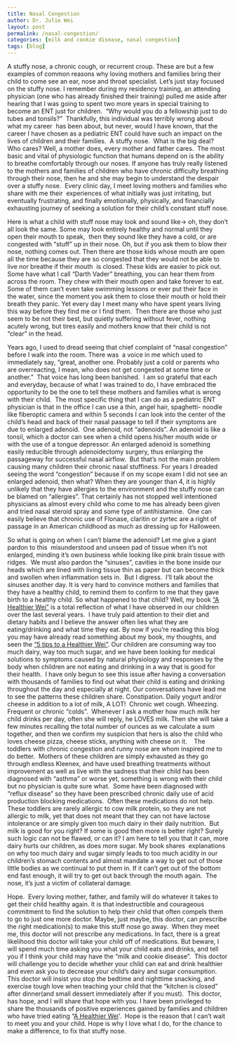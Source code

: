 ```yaml
---
title: Nasal Congestion
author: Dr. Julie Wei
layout: post
permalink: /nasal-congestion/
categories: [milk and cookie disease, nasal congestion]
tags: [blog]
---
```

A stuffy nose, a chronic cough, or recurrent croup. These are but a few examples of common reasons why loving mothers and families bring their child to come see an ear, nose and throat specialist. Let’s just stay focused on the stuffy nose. I remember during my residency training, an attending physician (one who has already finished their training) pulled me aside after hearing that I was going to spent two more years in special training to become an ENT just for children.  “Why would you do a fellowship just to do tubes and tonsils?”  Thankfully, this individual was terribly wrong about what my career  has been about, but never, would I have known, that the career I have chosen as a pediatric ENT could have such an impact on the lives of children and their families.  A stuffy nose.  What is the big deal? Who cares? Well, a mother does, every mother and father cares.  The most basic and vital of physiologic function that humans depend on is the ability to breathe comfortably through our noses. If anyone has truly really listened to the mothers and families of children who have chronic difficulty breathing through their nose, then he and she may begin to understand the despair over a stuffy nose.  Every clinic day, I meet loving mothers and families who share with me their  experiences of what initially was just irritating, but eventually frustrating, and finally emotionally, physically, and financially exhausting journey of seeking a solution for their child’s constant stuff nose.

Here is what a child with stuff nose may look and sound like-> oh, they don’t all look the same. Some may look entirely healthy and normal until they open their mouth to speak,  then they sound like they have a cold, or are congested with “stuff” up in their nose. Oh, but if you ask them to blow their nose, nothing comes out. Then there are those kids whose mouth are open all the time because they are so congested that they would not be able to live nor breathe if their mouth  is closed. These kids are easier to pick out. Some have what I call “Darth Vader” breathing, you can hear them from across the room. They chew with their mouth open and take forever to eat. Some of them can’t even take swimming lessons or ever put their face in the water, since the moment you ask them to close their mouth or hold their breath they panic. Yet every day I meet many who have spent years living this way before they find me or I find them.  Then there are those who just seem to be not their best, but quietly suffering without fever, nothing acutely wrong, but tires easily and mothers know that their child is not “clear” in the head.

Years ago, I used to dread seeing that chief complaint of “nasal congestion” before I walk into the room. There was  a voice in me which used to immediately say, “great, another one. Probably just a cold or parents who are overreacting, I mean, who does not get congested at some time or another.”  That voice has long been banished.  I am so grateful that each and everyday, because of what I was trained to do, I have embraced the opportunity to be the one to tell these mothers and families what is wrong with their child.  The most specific thing that I can do as a pediatric ENT physician is that in the office I can use a thin, angel hair, spaghetti- noodle like fiberoptic camera and within 5 seconds I can look into the center of the child’s head and back of their nasal passage to tell if their symptoms are due to enlarged adenoid.  One adenoid, not “adenoids”. An adenoid is like a tonsil, which a doctor can see when a child opens his/her mouth wide or with the use of a tongue depressor. An enlarged adenoid is something easily reducible through adenoidectomy surgery, thus enlarging the passageway for successful nasal airflow.  But that’s not the main problem causing many children their chronic nasal stuffiness. For years I dreaded seeing the word “congestion” because if on my scope exam I did not see an enlarged adenoid, then what? When they are younger than 4, it is highly unlikely that they have allergies to the environment and the stuffy nose can be blamed on “allergies”. That certainly has not stopped well intentioned physicians as almost every child who come to me has already been given and tried nasal steroid spray and some type of antihistamine.  One can easily believe that chronic use of Flonase, claritin or zyrtec are a right of passage in an American childhood as much as dressing up for Halloween.

So what is going on when I can’t blame the adenoid? Let me give a giant pardon to this  misunderstood and unseen pad of tissue when it’s not enlarged, minding it’s own business while looking like pink brain tissue with ridges.  We must also pardon the “sinuses”, cavities in the bone inside our heads which are lined with living tissue thin as paper but can become thick and swollen when inflammation sets in.  But I digress.  I’ll talk about the sinuses another day. It is very hard to convince mothers and families that they have a healthy child, to remind them to confirm to me that they gave birth to a healthy child. So what happened to that child? Well, my book [“A Healthier Wei”][1] is a total reflection of what I have observed in our children over the last several years.  I have truly paid attention to their diet and dietary habits and I believe the answer often lies what they are eating/drinking and what time they eat. By now if you’re reading this blog you may have already read something about my book, my thoughts, and seen the [“5 tips to a Healthier Wei”][2]. Our children are consuming way too much dairy, way too much sugar, and we have been looking for medical solutions to symptoms caused by natural physiology and responses by the body when children are not eating and drinking in a way that is good for their health.  I have only begun to see this issue after having a conversation with thousands of families to find out what their child is eating and drinking throughout the day and especially at night. Our conversations have lead me to see the patterns these children share. Constipation. Daily yogurt and/or cheese in addition to a lot of milk, A LOT!  Chronic wet cough. Wheezing. Frequent or chronic “colds”.  Whenever I ask a mother how much milk her child drinks per day, often she will reply, he LOVES milk. Then she will take a few minutes recalling the total number of ounces as we calculate a sum together, and then we confirm my suspicion that hers is also the child who loves cheese pizza, cheese sticks, anything with cheese on it.    The toddlers with chronic congestion and runny nose are whom inspired me to do better.  Mothers of these children are simply exhausted as they go through endless Kleenex, and have used breathing treatments without improvement as well as live with the sadness that their child has been diagnosed with “asthma” or worse yet, something is wrong with their child but no physician is quite sure what.  Some have been diagnosed with “reflux disease” so they have been prescribed chronic daily use of acid production blocking medications.  Often these medications do not help.  These toddlers are rarely allergic to cow milk protein, so they are not allergic to milk, yet that does not meant that they can not have lactose intolerance or are simply given too much dairy in their daily nutrition.  But milk is good for you right? If some is good then more is better right? Surely such logic can not be flawed, or can it? I am here to tell you that it can, more dairy hurts our children, as does more sugar. My book shares  explanations on why too much dairy and sugar simply leads to too much acidity in our children’s stomach contents and almost mandate a way to get out of those little bodies as we continual to put them in. If it can’t get out of the bottom end fast enough, it will try to get out back through the mouth again.  The nose, it’s just a victim of collateral damage.

Hope.  Every loving mother, father, and family will do whatever it takes to get their child healthy again. It is that indestructible and courageous commitment to find the solution to help their child that often compels them to go to just one more doctor. Maybe, just maybe, this doctor, can prescribe the right medication(s) to make this stuff nose go away.  When they meet me, this doctor will not prescribe any medications. In fact, there is a great likelihood this doctor will take your child off of medications. But beware, I will spend much time asking you what your child eats and drinks, and tell you if I think your child may have the “milk and cookie disease”.  This doctor will challenge you to decide whether your child can eat and drink healthier and even ask you to decrease your child’s dairy and sugar consumption. This doctor will insist you stop the bedtime and nighttime snacking, and exercise tough love when teaching your child that the “kitchen is closed” after dinner(and small dessert immediately after if you must).  This doctor, has hope, and I will share that hope with you. I have been privileged to share the thousands of positive experiences gained by families and children who have tried eating “[A Healthier Wei][1]’.  Hope is the reason that I can’t wait to meet you and your child. Hope is why I love what I do, for the chance to make a difference, to fix that stuffy nose.

 [1]: /book/ "The Book"
 [2]: 5-tips/ "5 Tips to A Healthier Wei"
 [3]: /book/